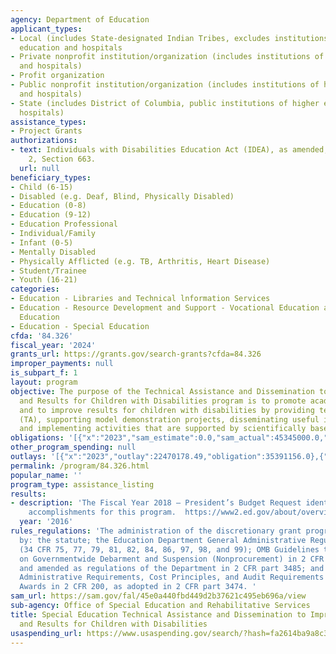 ```yaml
---
agency: Department of Education
applicant_types:
- Local (includes State-designated Indian Tribes, excludes institutions of higher
  education and hospitals
- Private nonprofit institution/organization (includes institutions of higher education
  and hospitals)
- Profit organization
- Public nonprofit institution/organization (includes institutions of higher education
  and hospitals)
- State (includes District of Columbia, public institutions of higher education and
  hospitals)
assistance_types:
- Project Grants
authorizations:
- text: Individuals with Disabilities Education Act (IDEA), as amended, Part D, Subpart
    2, Section 663.
  url: null
beneficiary_types:
- Child (6-15)
- Disabled (e.g. Deaf, Blind, Physically Disabled)
- Education (0-8)
- Education (9-12)
- Education Professional
- Individual/Family
- Infant (0-5)
- Mentally Disabled
- Physically Afflicted (e.g. TB, Arthritis, Heart Disease)
- Student/Trainee
- Youth (16-21)
categories:
- Education - Libraries and Technical lnformation Services
- Education - Resource Development and Support - Vocational Education and Handicapped
  Education
- Education - Special Education
cfda: '84.326'
fiscal_year: '2024'
grants_url: https://grants.gov/search-grants?cfda=84.326
improper_payments: null
is_subpart_f: 1
layout: program
objective: The purpose of the Technical Assistance and Dissemination to Improve Services
  and Results for Children with Disabilities program is to promote academic achievement
  and to improve results for children with disabilities by providing technical assistance
  (TA), supporting model demonstration projects, disseminating useful information,
  and implementing activities that are supported by scientifically based research.
obligations: '[{"x":"2023","sam_estimate":0.0,"sam_actual":45345000.0,"usa_spending_actual":55623201.52},{"x":"2024","sam_estimate":0.0,"sam_actual":39345000.0,"usa_spending_actual":44614599.46},{"x":"2025","sam_estimate":0.0,"sam_actual":45345000.0,"usa_spending_actual":2463726.89}]'
other_program_spending: null
outlays: '[{"x":"2023","outlay":22470178.49,"obligation":35391156.0},{"x":"2024","outlay":2212205.31,"obligation":6425103.0},{"x":"2025","outlay":0.0,"obligation":0.0}]'
permalink: /program/84.326.html
popular_name: ''
program_type: assistance_listing
results:
- description: 'The Fiscal Year 2018 – President’s Budget Request identifies recent
    accomplishments for this program.  https://www2.ed.gov/about/overview/budget/budget18/justifications/h-specialed.pdf '
  year: '2016'
rules_regulations: 'The administration of the discretionary grant program is governed
  by: the statute; the Education Department General Administrative Regulations (EDGAR)
  (34 CFR 75, 77, 79, 81, 82, 84, 86, 97, 98, and 99); OMB Guidelines to Agencies
  on Governmentwide Debarment and Suspension (Nonprocurement) in 2 CFR 180, as adopted
  and amended as regulations of the Department in 2 CFR part 3485; and by the Uniform
  Administrative Requirements, Cost Principles, and Audit Requirements for Federal
  Awards in 2 CFR 200, as adopted in 2 CFR part 3474. '
sam_url: https://sam.gov/fal/45e0a440fbd449d2b37621c495eb696a/view
sub-agency: Office of Special Education and Rehabilitative Services
title: Special Education Technical Assistance and Dissemination to Improve Services
  and Results for Children with Disabilities
usaspending_url: https://www.usaspending.gov/search/?hash=fa2614ba9a8c33d8ac818d677074a0d5
---
```

